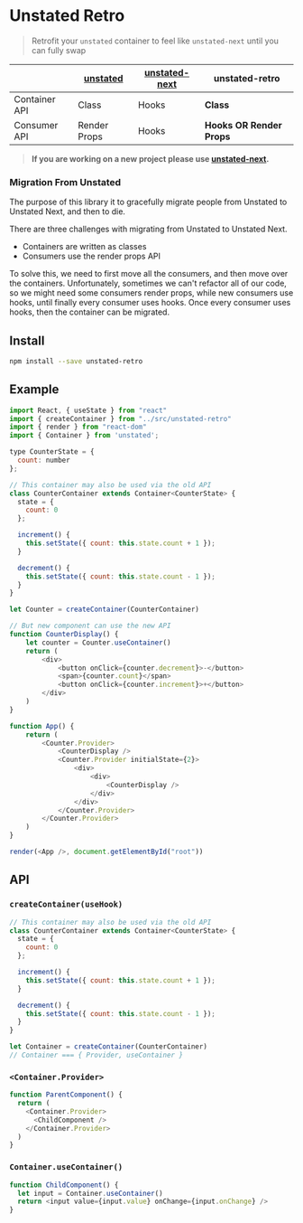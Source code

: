 # Unstated Retro

> Retrofit your `unstated` container to feel like `unstated-next` until you can fully swap

|               | [unstated](https://github.com/jamiebuilds/unstated)     | [unstated-next](https://github.com/jamiebuilds/unstated-next)  | **unstated-retro**        |
|---------------|--------------|---------------|-----------------------|
| Container API | Class        | Hooks         | **Class**                 |
| Consumer API  | Render Props | Hooks         | **Hooks OR Render Props** |


> **If you are working on a new project please use [unstated-next](https://github.com/jamiebuilds/unstated-next).**


### Migration From Unstated

The purpose of this library it to gracefully migrate people from Unstated to Unstated Next, and then to die.

There are three challenges with migrating from Unstated to Unstated Next.

 * Containers are written as classes
 * Consumers use the render props API

To solve this, we need to first move all the consumers, and then move over the containers. Unfortunately, sometimes we can't refactor all of our code, so we might need some consumers render props, while new consumers use hooks, until finally every consumer uses hooks. Once every consumer uses hooks, then the container can be migrated.


## Install

```sh
npm install --save unstated-retro
```

## Example

```js
import React, { useState } from "react"
import { createContainer } from "../src/unstated-retro"
import { render } from "react-dom"
import { Container } from 'unstated';

type CounterState = {
  count: number
};

// This container may also be used via the old API
class CounterContainer extends Container<CounterState> {
  state = {
    count: 0
  };

  increment() {
    this.setState({ count: this.state.count + 1 });
  }

  decrement() {
    this.setState({ count: this.state.count - 1 });
  }
}

let Counter = createContainer(CounterContainer)

// But new component can use the new API
function CounterDisplay() {
	let counter = Counter.useContainer()
	return (
		<div>
			<button onClick={counter.decrement}>-</button>
			<span>{counter.count}</span>
			<button onClick={counter.increment}>+</button>
		</div>
	)
}

function App() {
	return (
		<Counter.Provider>
			<CounterDisplay />
			<Counter.Provider initialState={2}>
				<div>
					<div>
						<CounterDisplay />
					</div>
				</div>
			</Counter.Provider>
		</Counter.Provider>
	)
}

render(<App />, document.getElementById("root"))
```

## API

### `createContainer(useHook)`

```js
// This container may also be used via the old API
class CounterContainer extends Container<CounterState> {
  state = {
    count: 0
  };

  increment() {
    this.setState({ count: this.state.count + 1 });
  }

  decrement() {
    this.setState({ count: this.state.count - 1 });
  }
}

let Container = createContainer(CounterContainer)
// Container === { Provider, useContainer }
```

### `<Container.Provider>`

```js
function ParentComponent() {
  return (
    <Container.Provider>
      <ChildComponent />
    </Container.Provider>
  )
}
```

### `Container.useContainer()`

```js
function ChildComponent() {
  let input = Container.useContainer()
  return <input value={input.value} onChange={input.onChange} />
}
```
